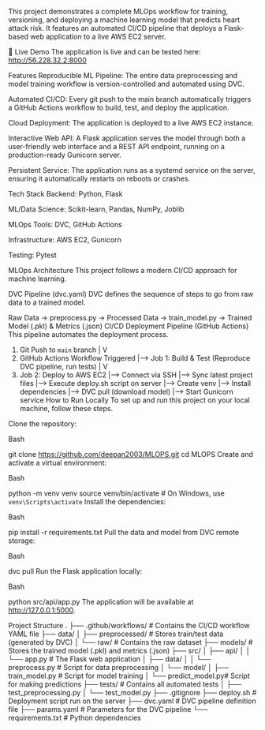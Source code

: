 This project demonstrates a complete MLOps workflow for training, versioning, and deploying a machine learning model that predicts heart attack risk. It features an automated CI/CD pipeline that deploys a Flask-based web application to a live AWS EC2 server.

🚀 Live Demo
The application is live and can be tested here:
http://56.228.32.2:8000

Features
Reproducible ML Pipeline: The entire data preprocessing and model training workflow is version-controlled and automated using DVC.

Automated CI/CD: Every git push to the main branch automatically triggers a GitHub Actions workflow to build, test, and deploy the application.

Cloud Deployment: The application is deployed to a live AWS EC2 instance.

Interactive Web API: A Flask application serves the model through both a user-friendly web interface and a REST API endpoint, running on a production-ready Gunicorn server.

Persistent Service: The application runs as a systemd service on the server, ensuring it automatically restarts on reboots or crashes.

Tech Stack
Backend: Python, Flask

ML/Data Science: Scikit-learn, Pandas, NumPy, Joblib

MLOps Tools: DVC, GitHub Actions

Infrastructure: AWS EC2, Gunicorn

Testing: Pytest

MLOps Architecture
This project follows a modern CI/CD approach for machine learning.

DVC Pipeline (dvc.yaml)
DVC defines the sequence of steps to go from raw data to a trained model.

Raw Data -> preprocess.py -> Processed Data -> train_model.py -> Trained Model (.pkl) & Metrics (.json)
CI/CD Deployment Pipeline (GitHub Actions)
This pipeline automates the deployment process.

1. Git Push to `main` branch
   |
   V
2. GitHub Actions Workflow Triggered
   |--> Job 1: Build & Test (Reproduce DVC pipeline, run tests)
   |
   V
3. Job 2: Deploy to AWS EC2
   |--> Connect via SSH
   |--> Sync latest project files
   |--> Execute deploy.sh script on server
       |--> Create venv
       |--> Install dependencies
       |--> DVC pull (download model)
       |--> Start Gunicorn service
How to Run Locally
To set up and run this project on your local machine, follow these steps.

Clone the repository:

Bash

git clone https://github.com/deepan2003/MLOPS.git
cd MLOPS
Create and activate a virtual environment:

Bash

python -m venv venv
source venv/bin/activate  # On Windows, use `venv\Scripts\activate`
Install the dependencies:

Bash

pip install -r requirements.txt
Pull the data and model from DVC remote storage:

Bash

dvc pull
Run the Flask application locally:

Bash

python src/api/app.py
The application will be available at http://127.0.0.1:5000.

Project Structure
.
├── .github/workflows/      # Contains the CI/CD workflow YAML file
├── data/
│   ├── preprocessed/       # Stores train/test data (generated by DVC)
│   └── raw/                # Contains the raw dataset
├── models/                 # Stores the trained model (.pkl) and metrics (.json)
├── src/
│   ├── api/
│   │   └── app.py          # The Flask web application
│   ├── data/
│   │   └── preprocess.py   # Script for data preprocessing
│   └── model/
│       ├── train_model.py  # Script for model training
│       └── predict_model.py# Script for making predictions
├── tests/                  # Contains all automated tests
│   ├── test_preprocessing.py
│   └── test_model.py
├── .gitignore
├── deploy.sh               # Deployment script run on the server
├── dvc.yaml                # DVC pipeline definition file
├── params.yaml             # Parameters for the DVC pipeline
└── requirements.txt        # Python dependencies
